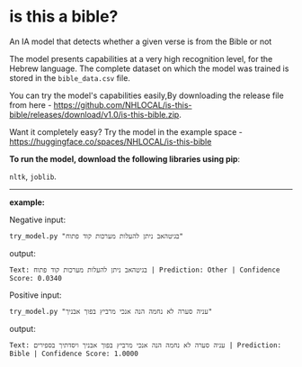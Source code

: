 # is this a bible?
 An IA model that detects whether a given verse is from the Bible or not

The model presents capabilities at a very high recognition level, for the Hebrew language.
The complete dataset on which the model was trained is stored in the `bible_data.csv` file.

You can try the model's capabilities easily,By downloading the release file from here - https://github.com/NHLOCAL/is-this-bible/releases/download/v1.0/is-this-bible.zip.

Want it completely easy? Try the model in the example space - https://huggingface.co/spaces/NHLOCAL/is-this-bible

**To run the model, download the following libraries using pip**:

`nltk`, `joblib`.

-----

**example:**

Negative input:

```shell
try_model.py "בגיטהאב ניתן להעלות מערכות קוד פתוח"
```

output:

```shell
Text: בגיטהאב ניתן להעלות מערכות קוד פתוח | Prediction: Other | Confidence Score: 0.0340
```

Positive input:

```shell
try_model.py "עניה סערה לא נחמה הנה אנכי מרביץ בפוך אבניך"
```

output:

```shell
Text: עניה סערה לא נחמה הנה אנכי מרביץ בפוך אבניך ויסדתיך בספירים | Prediction: Bible | Confidence Score: 1.0000
```
